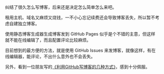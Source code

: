 纠结了很久怎么写博客，后来还是决定怎么简单怎么来吧。

租用主机、域名又麻烦又烧钱，一不小心忘记续费还会导致博客丢失，所以暂不考虑自建独立博客。

使用静态博客生成器生成博客发到 GitHub Pages 似乎是个不错的主意，但这样就不能在线编辑了，而且配置评论比较麻烦。

目前想到的最方便的方法，就是使用 GitHub Issues 来发博客，就像这样，有在线编辑器，能评论，不出什么意外也不会丢失。

另外，看到一位朋友写的[《利用GitHub写博客的几种方式》](https://github.com/rainzhaojy/blogs/issues/1)，感到十分佩服。
